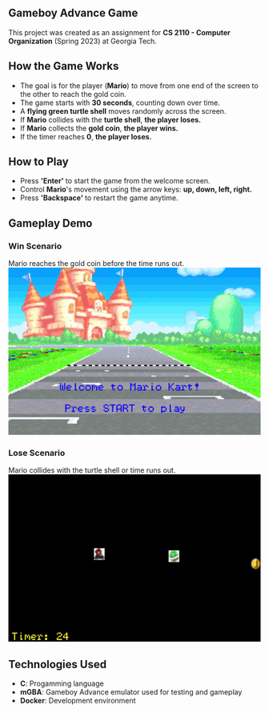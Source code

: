 ## Gameboy Advance Game
This project was created as an assignment for **CS 2110 - Computer Organization** (Spring 2023) at Georgia Tech.

## How the Game Works 
- The goal is for the player (**Mario**) to move from one end of the screen to the other to reach the gold coin.
- The game starts with **30 seconds**, counting down over time.
- A **flying green turtle shell** moves randomly across the screen.
- If **Mario** collides with the **turtle shell**, **the player loses.**
- If **Mario** collects the **gold coin**, **the player wins.**
- If the timer reaches **0**, **the player loses.**

## How to Play
- Press **'Enter'** to start the game from the welcome screen.
- Control **Mario**'s movement using the arrow keys: **up, down, left, right.**
- Press **'Backspace'** to restart the game anytime.

## Gameplay Demo
### Win Scenario
Mario reaches the gold coin before the time runs out.
![Win Scenario](assets/player-win.gif)

### Lose Scenario
Mario collides with the turtle shell or time runs out.
![Lose Scenario](assets/player-lose.gif)

## Technologies Used
- **C**: Progamming language
- **mGBA**: Gameboy Advance emulator used for testing and gameplay
- **Docker**: Development environment
